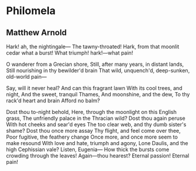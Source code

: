 # Philomela
## Matthew Arnold
Hark! ah, the nightingale—
The tawny-throated!
Hark, from that moonlit cedar what a burst!
What triumph! hark!—what pain!

O wanderer from a Grecian shore,
Still, after many years, in distant lands,
Still nourishing in thy bewilder'd brain
That wild, unquench'd, deep-sunken, old-world pain—

Say, will it never heal?
And can this fragrant lawn
With its cool trees, and night,
And the sweet, tranquil Thames,
And moonshine, and the dew,
To thy rack'd heart and brain
Afford no balm?

Dost thou to-night behold,
Here, through the moonlight on this English grass,
The unfriendly palace in the Thracian wild?
Dost thou again peruse
With hot cheeks and sear'd eyes
The too clear web, and thy dumb sister's shame?
Dost thou once more assay
Thy flight, and feel come over thee,
Poor fugitive, the feathery change
Once more, and once more seem to make resound
With love and hate, triumph and agony,
Lone Daulis, and the high Cephissian vale?
Listen, Eugenia—
How thick the bursts come crowding through the leaves!
Again—thou hearest?
Eternal passion!
Eternal pain!